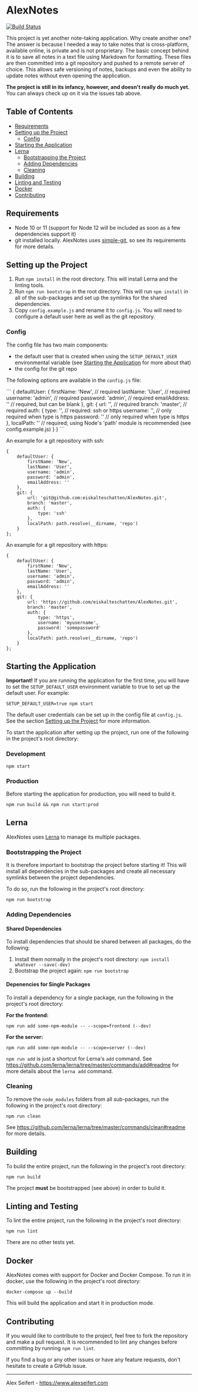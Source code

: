 # AlexNotes

[![Build Status](https://travis-ci.org/eiskalteschatten/AlexNotes.svg?branch=master)](https://travis-ci.org/eiskalteschatten/AlexNotes)


This project is yet another note-taking application. Why create another one? The answer is because I needed a way to take notes that is cross-platform, available online, is private and is not proprietary. The basic concept behind it is to save all notes in a text file using Markdown for formatting. These files are then committed into a git repository and pushed to a remote server of choice. This allows safe versioning of notes, backups and even the ability to update notes without even opening the application.

**The project is still in its infancy, however, and doesn't really do much yet.** You can always check up on it via the issues tab above.


## Table of Contents

- <a href="#requirements">Requirements</a>
- <a href="#setting-up-the-project">Setting up the Project</a>
    - <a href="#config">Config</a>
- <a href="#starting-the-application">Starting the Application</a>
- <a href="#lerna">Lerna</a>
    - <a href="#bootstrapping-the-project">Bootstrapping the Project</a>
    - <a href="#adding-dependencies">Adding Dependencies</a>
    - <a href="#cleaning">Cleaning</a>
- <a href="#building">Building</a>
- <a href="#linting-and-testing">Linting and Testing</a>
- <a href="#docker">Docker</a>
- <a href="#contributing">Contributing</a>


## Requirements

- Node 10 or 11 (support for Node 12 will be included as soon as a few dependencies support it)
- git installed locally. AlexNotes uses [simple-git](https://github.com/steveukx/git-js), so see its requirements for more details.


## Setting up the Project

1. Run `npm install` in the root directory. This will install Lerna and the linting tools.
2. Run `npm run bootstrap` in the root directory. This will run `npm install` in all of the sub-packages and set up the symlinks for the shared dependencies.
3. Copy `config.example.js` and rename it to `config.js`. You will need to configure a default user here as well as the git repository.

### Config

The config file has two main components:

- the default user that is created when using the `SETUP_DEFAULT_USER` environmental variable (see <a href="#starting-the-application">Starting the Application</a> for more about that)
- the config for the git repo

The following options are available in the `config.js` file:

´´´
{
    defaultUser: {
        firstName: 'New',  // required
        lastName: 'User',  // required
        username: 'admin', // required
        password: 'admin', // required
        emailAddress: ''   // required, but can be blank
    },
    git: {
        url: '',           // required
        branch: 'master',  // required
        auth: {
            type: '',      // required: ssh or https
            username: '',  // only required when type is https
            password: ''   // only required when type is https
        },
        localPath: ''      // required; using Node's 'path' module is recommended (see config.example.js)
    }
}
´´´

An example for a git repository with ssh:

```
{
    defaultUser: {
        firstName: 'New',
        lastName: 'User',
        username: 'admin',
        password: 'admin',
        emailAddress: ''
    },
    git: {
        url: 'git@github.com:eiskalteschatten/AlexNotes.git',
        branch: 'master',
        auth: {
            type: 'ssh'
        },
        localPath: path.resolve(__dirname, 'repo')
    }
};
```


An example for a git repository with https:

```
{
    defaultUser: {
        firstName: 'New',
        lastName: 'User',
        username: 'admin',
        password: 'admin',
        emailAddress: ''
    },
    git: {
        url: 'https://github.com/eiskalteschatten/AlexNotes.git',
        branch: 'master',
        auth: {
            type: 'https',
            username: 'myusername',
            password: 'somepassword'
        },
        localPath: path.resolve(__dirname, 'repo')
    }
};
```


## Starting the Application

**Important!** If you are running the application for the first time, you will have to set the `SETUP_DEFAULT_USER` environment variable to true to set up the default user. For example:

```
SETUP_DEFAULT_USER=true npm start
```

The default user credentials can be set up in the config file at `config.js`. See the section <a href="#setting-up-the-project">Setting up the Project</a> for more information.

To start the application after setting up the project, run one of the following in the project's root directory:

### Development

```
npm start
```


### Production

Before starting the application for production, you will need to build it.

```
npm run build && npm run start:prod
```


## Lerna

AlexNotes uses [Lerna](https://github.com/lerna/lerna) to manage its multiple packages.

### Bootstrapping the Project

It is therefore important to bootstrap the project before starting it! This will install all dependencies in the sub-packages and create all necessary symlinks between the project dependencies.

To do so, run the following in the project's root directory:

```
npm run bootstrap
```

### Adding Dependencies

#### Shared Dependencies

To install dependencies that should be shared between all packages, do the following:

1. Install them normally in the project's root directory: `npm install whatever --save(-dev)`
2. Bootstrap the project again: `npm run bootstrap`

#### Depenencies for Single Packages

To install a dependency for a single package, run the following in the project's root directory:

**For the frontend:**
```
npm run add some-npm-module -- --scope=frontend (--dev)
```
**For the server:**
```
npm run add some-npm-module -- --scope=server (--dev)
```

`npm run add` is just a shortcut for Lerna's `add` command. See https://github.com/lerna/lerna/tree/master/commands/add#readme for more details about the `lerna add` command.

### Cleaning

To remove the `node_modules` folders from all sub-packages, run the following in the project's root directory:

```
npm run clean
```

See https://github.com/lerna/lerna/tree/master/commands/clean#readme for more details.


## Building

To build the entire project, run the following in the project's root directory:

```
npm run build
```

The project **must** be bootstrapped (see above) in order to build it.


## Linting and Testing

To lint the entire project, run the following in the project's root directory:

```
npm run lint
```

There are no other tests yet.


## Docker

AlexNotes comes with support for Docker and Docker Compose. To run it in docker, use the following in the project's root directory:

```
docker-compose up --build
```

This will build the application and start it in production mode.


## Contributing

If you would like to contribute to the project, feel free to fork the repository and make a pull request. It is recommended to lint any changes before committing by running `npm run lint`.

If you find a bug or any other issues or have any feature requests, don't hesitate to create a GitHub issue.

---

Alex Seifert - https://www.alexseifert.com
